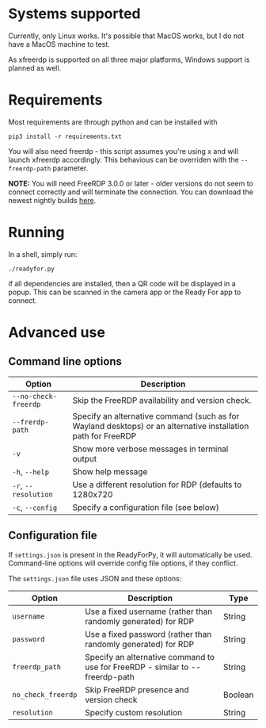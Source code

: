 # Systems supported
Currently, only Linux works. It's possible that MacOS works, but I do not have
a MacOS machine to test.

As xfreerdp is supported on all three major platforms, Windows support is
planned as well.

# Requirements
Most requirements are through python and can be installed with

    pip3 install -r requirements.txt

You will also need freerdp - this script assumes you're using x and will launch
xfreerdp accordingly. This behavious can be overriden with the `--freerdp-path`
parameter.

**NOTE:** You will need FreeRDP 3.0.0 or later - older versions do not seem
to connect correctly and will terminate the connection. You can download the
newest nightly builds [here](https://github.com/FreeRDP/FreeRDP/wiki/PreBuilds).

# Running
In a shell, simply run:

    ./readyfor.py

if all dependencies are installed, then a QR code will be displayed in a popup. This can be scanned in the camera app or the Ready For app to connect.

# Advanced use
## Command line options
| Option | Description |
|--|--|
| `--no-check-freerdp` | Skip the FreeRDP availability and version check. |
| `--frerdp-path` | Specify an alternative command (such as for Wayland desktops) or an alternative installation path for FreeRDP |
| `-v` | Show more verbose messages in terminal output |
| `-h`, `--help` | Show help message |
| `-r`, `--resolution` | Use a different resolution for RDP (defaults to 1280x720 |
| `-c`, `--config` | Specify a configuration file (see below) |

## Configuration file
If `settings.json` is present in the ReadyForPy, it will automatically be used. Command-line options will override config file options, if they conflict.

The `settings.json` file uses JSON and these options:

| Option | Description | Type |
|----------|------------------|---------|
|`username`| Use a fixed username (rather than randomly generated) for RDP | String |
|`password` | Use a fixed password (rather than randomly generated) for RDP | String |
|`freerdp_path` | Specify an alternative command to use for FreeRDP - similar to --freerdp-path | String |
|`no_check_freerdp` | Skip FreeRDP presence and version check | Boolean |
|`resolution` | Specify custom resolution | String |
